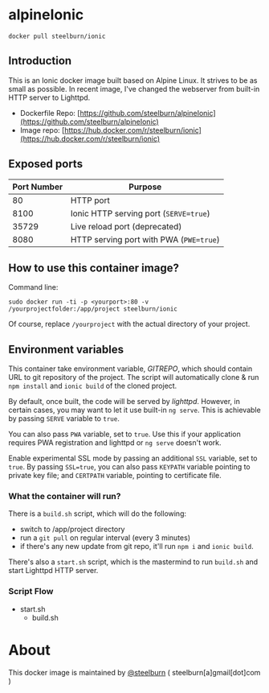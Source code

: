 # alpineIonic

``docker pull steelburn/ionic``

<!-- @import "[TOC]" {cmd="toc" depthFrom=1 depthTo=6 orderedList=false} -->

## Introduction

This is an Ionic docker image built based on Alpine Linux. It strives to be as small as possible. In recent image, I've changed the webserver from built-in HTTP server to Lighttpd.

- Dockerfile Repo: [https://github.com/steelburn/alpineIonic](https://github.com/steelburn/alpineIonic)
- Image repo: [https://hub.docker.com/r/steelburn/ionic](https://hub.docker.com/r/steelburn/ionic)

## Exposed ports
| Port Number | Purpose |
|-------------|---------|
|80 | HTTP port |
| 8100| Ionic HTTP serving port (``SERVE=true``)|
| 35729 | Live reload port (deprecated)|
| 8080 | HTTP serving port with PWA (``PWE=true``)|


## How to use this container image?
Command line:
```
sudo docker run -ti -p <yourport>:80 -v /yourprojectfolder:/app/project steelburn/ionic
```

Of course, replace ```/yourproject``` with the actual directory of your project.

## Environment variables
This container take environment variable, *GITREPO*, which should contain URL to git repository of the project.
The script will automatically clone & run ``npm install`` and ``ionic build`` of the cloned project.

By default, once built, the code will be served by *lighttpd*. However, in certain cases, you may want to let it use built-in ``ng serve``. This is achievable by passing ``SERVE`` variable to ``true``.

You can also pass ``PWA`` variable, set to ``true``. Use this if your application requires PWA registration and lighttpd or ``ng serve`` doesn't work. 
 
Enable experimental SSL mode by passing an additional ``SSL`` variable, set to ``true``. By passing ``SSL=true``, you can also pass ``KEYPATH`` variable pointing to private key file; and ``CERTPATH`` variable, pointing to certificate file.

### What the container will run?
There is a ``build.sh`` script, which will do the following:
- switch to /app/project directory
- run a ``git pull`` on regular interval (every 3 minutes)
- if there's any new update from git repo, it'll run ``npm i`` and ``ionic build``.

There's also a ``start.sh`` script, which is the mastermind to run ``build.sh`` and start Lighttpd HTTP server.

### Script Flow
- start.sh
    - build.sh
# About
This docker image is maintained by [@steelburn](https://github.com/steelburn) ( steelburn[a]gmail[dot]com )
